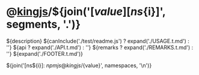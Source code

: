 # @[kingjs][@kingjs]/${join('[${value}][ns${i}]', segments, '.')}
${description}
${canInclude('./test/readme.js') ? expand('./USAGE.t.md') : ''}
${api ? expand('./API.t.md') : ''}
${remarks ? expand('./REMARKS.t.md') : ''}
${expand('./FOOTER.t.md')}

[@kingjs]: ${npmjs}kingjs
${join('[ns${i}]: ${npmjs}@kingjs/${value}', namespaces, '\n')}
